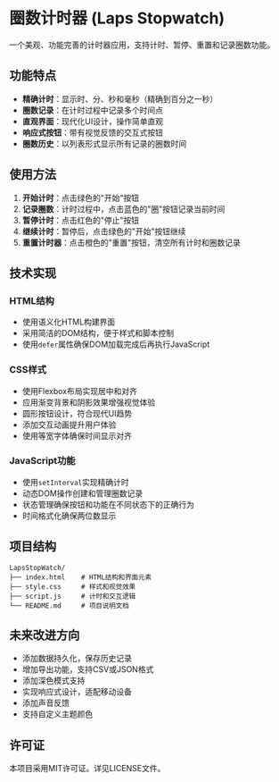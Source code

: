 # 圈数计时器 (Laps Stopwatch)

一个美观、功能完善的计时器应用，支持计时、暂停、重置和记录圈数功能。

## 功能特点

- **精确计时**：显示时、分、秒和毫秒（精确到百分之一秒）
- **圈数记录**：在计时过程中记录多个时间点
- **直观界面**：现代化UI设计，操作简单直观
- **响应式按钮**：带有视觉反馈的交互式按钮
- **圈数历史**：以列表形式显示所有记录的圈数时间

## 使用方法

1. **开始计时**：点击绿色的"开始"按钮
2. **记录圈数**：计时过程中，点击蓝色的"圈"按钮记录当前时间
3. **暂停计时**：点击红色的"停止"按钮
4. **继续计时**：暂停后，点击绿色的"开始"按钮继续
5. **重置计时器**：点击橙色的"重置"按钮，清空所有计时和圈数记录

## 技术实现

### HTML结构

- 使用语义化HTML构建界面
- 采用简洁的DOM结构，便于样式和脚本控制
- 使用`defer`属性确保DOM加载完成后再执行JavaScript

### CSS样式

- 使用Flexbox布局实现居中和对齐
- 应用渐变背景和阴影效果增强视觉体验
- 圆形按钮设计，符合现代UI趋势
- 添加交互动画提升用户体验
- 使用等宽字体确保时间显示对齐

### JavaScript功能

- 使用`setInterval`实现精确计时
- 动态DOM操作创建和管理圈数记录
- 状态管理确保按钮和功能在不同状态下的正确行为
- 时间格式化确保两位数显示

## 项目结构

```text
LapsStopWatch/
├── index.html    # HTML结构和界面元素
├── style.css     # 样式和视觉效果
├── script.js     # 计时和交互逻辑
└── README.md     # 项目说明文档
```

## 未来改进方向

- 添加数据持久化，保存历史记录
- 增加导出功能，支持CSV或JSON格式
- 添加深色模式支持
- 实现响应式设计，适配移动设备
- 添加声音反馈
- 支持自定义主题颜色

## 许可证

本项目采用MIT许可证。详见LICENSE文件。